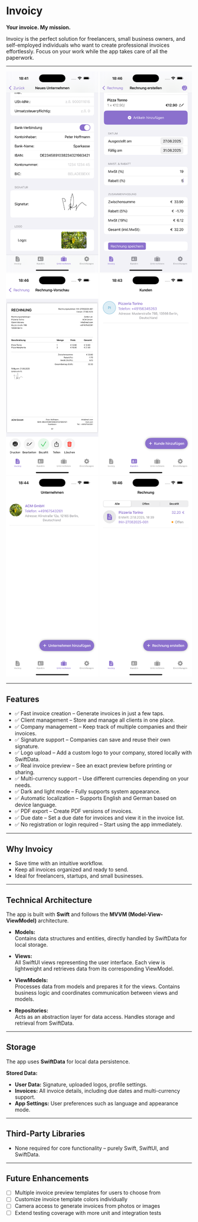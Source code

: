 # Invoicy

**Your invoice. My mission.**

Invoicy is the perfect solution for freelancers, small business owners, and self-employed individuals who want to create professional invoices effortlessly. Focus on your work while the app takes care of all the paperwork.  

---

<p align="center">
  <img src="./screenshots/create_business.png" width="250"> 
  <img src="./screenshots/create_invoice.png" width="250"> 
  <img src="./screenshots/invoice_preview.png" width="250">
  <img src="./screenshots/client_view.png" width="250">
  <img src="./screenshots/business_view.png" width="250">
  <img src="./screenshots/invoice_view.png" width="250">
  
</p>

---

## Features

- ✅ Fast invoice creation – Generate invoices in just a few taps.  
- ✅ Client management – Store and manage all clients in one place.  
- ✅ Company management – Keep track of multiple companies and their invoices.  
- ✅ Signature support – Companies can save and reuse their own signature.  
- ✅ Logo upload – Add a custom logo to your company, stored locally with SwiftData.  
- ✅ Real invoice preview – See an exact preview before printing or sharing.  
- ✅ Multi-currency support – Use different currencies depending on your needs.  
- ✅ Dark and light mode – Fully supports system appearance.  
- ✅ Automatic localization – Supports English and German based on device language.  
- ✅ PDF export – Create PDF versions of invoices.  
- ✅ Due date – Set a due date for invoices and view it in the invoice list.  
- ✅ No registration or login required – Start using the app immediately.  

---

## Why Invoicy

- Save time with an intuitive workflow.  
- Keep all invoices organized and ready to send.  
- Ideal for freelancers, startups, and small businesses.  

---

## Technical Architecture

The app is built with **Swift** and follows the **MVVM (Model-View-ViewModel)** architecture.

- **Models:**  
  Contains data structures and entities, directly handled by SwiftData for local storage.  

- **Views:**  
  All SwiftUI views representing the user interface. Each view is lightweight and retrieves data from its corresponding ViewModel.  

- **ViewModels:**  
  Processes data from models and prepares it for the views. Contains business logic and coordinates communication between views and models.  

- **Repositories:**  
  Acts as an abstraction layer for data access. Handles storage and retrieval from SwiftData.  

---

<!-- ## Testing

The app includes extensive **unit tests** using XCTest to ensure reliability. Key aspects tested include data flow in MVVM and correct PDF generation.  

--- 
--->

## Storage

The app uses **SwiftData** for local data persistence.

**Stored Data:**  
- **User Data:** Signature, uploaded logos, profile settings.  
- **Invoices:** All invoice details, including due dates and multi-currency support.  
- **App Settings:** User preferences such as language and appearance mode.  

---

## Third-Party Libraries

- None required for core functionality – purely Swift, SwiftUI, and SwiftData.  

---

## Future Enhancements

- [ ] Multiple invoice preview templates for users to choose from  
- [ ] Customize invoice template colors individually  
- [ ] Camera access to generate invoices from photos or images  
- [ ] Extend testing coverage with more unit and integration tests  
